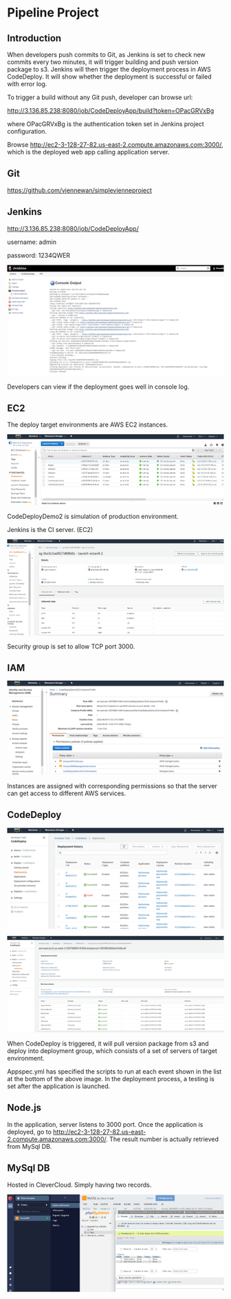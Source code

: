 # Pipeline Project

## Introduction

When developers push commits to Git, as Jenkins is set to check new commits every two minutes, it will trigger building and push version package to s3.
Jenkins will then trigger the deployment process in AWS CodeDeploy. It will show whether the deployment is successful or failed with error log. 

To trigger a build without any Git push, developer can browse url: 

<http://3.136.85.238:8080/job/CodeDeployApp/build?token=OPacGRVxBg>

where OPacGRVxBg is the authentication token set in Jenkins project configuration.

Browse http://ec2-3-128-27-82.us-east-2.compute.amazonaws.com:3000/, which is the deployed web app calling application server.

## **Git**

<https://github.com/viennewan/simplevienneproject>

## **Jenkins**

<http://3.136.85.238:8080/job/CodeDeployApp/>

username: admin

password: 1234QWER

![1591684443363](/images/1591684443363.png)

Developers can view if the deployment goes well in console log.

## **EC2**

The deploy target environments are AWS EC2 instances.

![1591683529212](/images/1591683529212.png)

CodeDeployDemo2 is simulation of production environment.

Jenkins is the CI server. (EC2)

![1591687144174](/images/1591687144174.png)

Security group is set to allow TCP port 3000.

## **IAM**

![1591683720582](/images/1591683720582.png)

Instances are assigned with corresponding permissions so that the server can get access to different AWS services.

## **CodeDeploy**

![1591683862911](/images/1591683862911.png)

![1591683908158](/images/1591683908158.png)

When CodeDeploy is triggered, it will pull version package from s3 and deploy into deployment group, which consists of a set of servers of target environment.

Appspec.yml has specified the scripts to run at each event shown in the list at the bottom of the above image. In the deployment process, a testing is set after the application is launched.

## Node.js

In the application, server listens to 3000 port. Once the application is deployed, go to <http://ec2-3-128-27-82.us-east-2.compute.amazonaws.com:3000/>. The result number is actually retrieved from MySql DB. 

## MySql DB

Hosted in CleverCloud. Simply having two records.

![1591686969562](/images/1591686969562.png)

